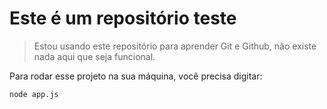 <h1>Este é um repositório teste</h1>

> Estou usando este repositório para aprender Git e Github, não existe nada aqui que seja funcional.

Para rodar esse projeto na sua máquina, você precisa digitar:

```
node app.js
```
